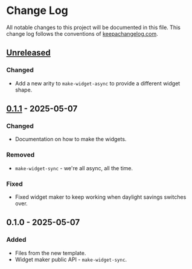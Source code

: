 # Change Log
All notable changes to this project will be documented in this file. This change log follows the conventions of [keepachangelog.com](http://keepachangelog.com/).

## [Unreleased]
### Changed
- Add a new arity to `make-widget-async` to provide a different widget shape.

## [0.1.1] - 2025-05-07
### Changed
- Documentation on how to make the widgets.

### Removed
- `make-widget-sync` - we're all async, all the time.

### Fixed
- Fixed widget maker to keep working when daylight savings switches over.

## 0.1.0 - 2025-05-07
### Added
- Files from the new template.
- Widget maker public API - `make-widget-sync`.

[Unreleased]: https://sourcehost.site/your-name/shortify/compare/0.1.1...HEAD
[0.1.1]: https://sourcehost.site/your-name/shortify/compare/0.1.0...0.1.1
